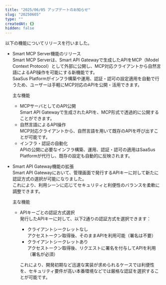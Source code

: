 ```yaml
---
title: "2025/06/05 アップデートのお知らせ"
slug: "20250605"
type: ""
createdAt: {}
hidden: false
---
```


以下の機能についてリリースを行いました。

- Smart MCP Server機能のリリース  
  Smart MCP Serverは、Smart API Gatewayで生成したAPIをMCP（Model Context Protocol）として外部に公開し、MCP対応クライアントから自然言語によるAPI操作を可能にする新機能です。  
  SaaSus Platformがインフラ構築や運用、認証・認可の設定適用を自動で行うため、ユーザーは手軽にMCP対応のAPIを公開・活用できます。  

  主な機能  

  - MCPサーバとしてのAPI公開  
    Smart API Gatewayで生成されたAPIを、MCP形式で透過的に公開することができます。  
  - 自然言語によるAPI操作  
    MCP対応クライアントから、自然言語を用いて既存のAPIを呼び出すことが可能です。  
  - インフラ・認証の自動化  
    APIの公開に必要なインフラ構築、運用、認証・認可の適用はSaaSus Platformが代行し、既存の設定も自動的に反映されます。  


- Smart API Gateway機能の拡張  
  Smart API Gatewayにおいて、管理画面で発行するAPIキーに対して新たに認証方式の選択が可能になりました。  
  これにより、利用シーンに応じてセキュリティと利便性のバランスを柔軟に調整できます。  

  主な機能  

  - APIキーごとの認証方式選択  
    発行したAPIキーに対して、以下2通りの認証方式を選択できます：  
    - クライアントシークレットなし  
      アクセストークン取得後、そのままAPIを利用可能（署名は不要）  
    - クライアントシークレットあり  
      アクセストークン取得後、リクエストに署名を付与してAPIを利用（署名が必須）  

    これにより、開発初期など迅速な実装が求められるケースでは利便性を、セキュリティ要件が高い本番環境などでは厳格な認証を選択することが可能です。  